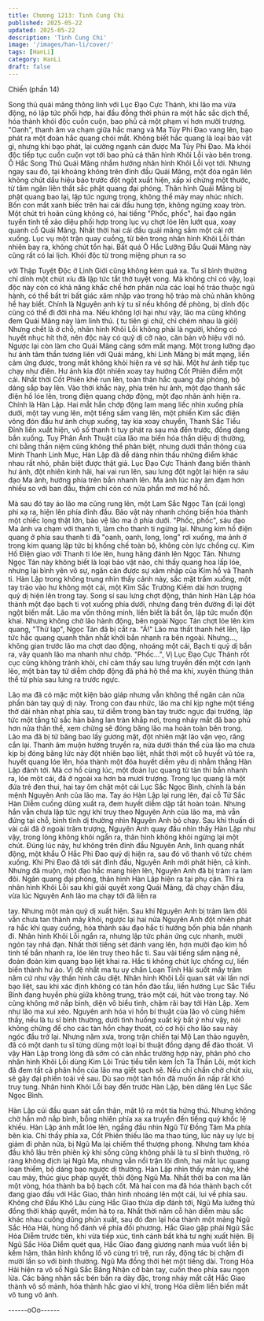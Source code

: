```yaml
---
title: Chương 1213: Tinh Cung Chi
published: 2025-05-22
updated: 2025-05-22
description: 'Tinh Cung Chi'
image: '/images/han-li/cover/'
tags: [HanLi]
category: HanLi
draft: false
---
```


Chiến (phần 14)

Song thủ quái mãng thông linh với Lục Đạo Cực Thánh, khi lão
ma vừa động, nó lập tức phối hợp, hai đầu đồng thời phún ra một
hắc sắc dịch thể, hóa thành khói độc cuồn cuộn, bao phủ cả một
phạm vi hơn mười trượng.
"Oanh", thanh âm va chạm giữa hắc mang và Ma Tủy Phi Đao
vang lên, bạo phát ra một đoàn hắc quang chói mắt. Không biết
hắc quang là loại bảo vật gì, nhưng khi bạo phát, lại cường ngạnh
cản được Ma Tủy Phi Đao. Mà khói độc tiếp tục cuồn cuộn vọt tới
bao phủ cả thân hình Khôi Lỗi vào bên trong.
Ô Hắc Song Thủ Quái Mãng nhắm hướng nhân hình Khôi Lỗi vọt
tới.
Nhưng ngay sau đó, tại khoảng không trên đỉnh đầu Quái Mãng,
một đóa ngân liên không chút dấu hiệu báo trước đột ngột xuất
hiện, xấp xỉ chừng một thước, từ tâm ngân liên thất sắc phật
quang đại phóng.
Thân hình Quái Mãng bị phật quang bao lại, lập tức ngưng trọng,
không thể mảy may nhúc nhích. Bốn con mắt xanh biếc trên hai
cái đầu hung tợn, không ngừng xoay tròn.
Một chút trì hoãn cũng không có, hai tiếng "Phốc, phốc", hai đạo
ngân tuyến tinh tế xảo diệu phối hợp trong lục vụ chợt lóe lên lướt
qua, xoay quanh cổ Quái Mãng. Nhất thời hai cái đầu quái mãng
sầm một cái rớt xuống.
Lục vụ một trận quay cuồng, từ bên trong nhân hình Khôi Lỗi thản
nhiên bay ra, không chút tổn hại. Bất quá Ô Hắc Lưỡng Đầu Quái
Mãng này cũng rất có lai lịch. Khói độc từ trong miệng phun ra so

với Thập Tuyệt Độc ở Linh Giới cũng không kém quá xa. Tu sĩ
bình thường chỉ dính một chút xíu đã lập tức tắt thở tuyệt vong.
Mà không chỉ có vậy, loại độc này còn có khả năng khắc chế hơn
phân nửa các loại hộ trảo thuộc ngũ hành, có thể bất tri bất giác
xâm nhập vào trong hộ trảo mà chủ nhân không hề hay biết.
Chính là Nguyên anh kỳ tu sĩ nếu không đề phòng, bị dính độc
cũng có thể đi đời nhà ma. Nếu không lợi hại như vậy, lão ma
cũng không đem Quái Mãng này làm linh thú. ( tu tiên gì chứ, chỉ
chém nhau là giỏi)
Nhưng chết là ở chỗ, nhân hình Khôi Lỗi không phải là người,
không có huyết nhục hít thở, nên độc này có quỷ dị cỡ nào, căn
bản vô hiệu với nó. Ngược lại còn làm cho Quái Mãng càng sớm
mất mạng.
Một trong lưỡng đạo hư ảnh tâm thần tương liên với Quái mãng,
khi Linh Mãng bị mất mạng, liền cảm ứng được, trong mắt không
khỏi hiện ra vẻ sợ hãi. Một hư ảnh tiếp tục chạy như điên. Hư ảnh
kia đột nhiên xoay tay hướng Cốt Phiên điểm một cái. Nhất thời
Cốt Phiên khẽ run lên, toàn thân hắc quang đại phóng, bộ dáng
sắp bay lên.
Vào thời khắc này, phía trên hư ảnh, một đạo thanh sắc điện hồ
lóe lên, trong điện quang chớp động, một đạo nhân ảnh hiện ra.
Chính là Hàn Lập. Hai mắt hắn chớp động lam mang liếc nhìn
xuống phía dưới, một tay vung lên, một tiếng sấm vang lên, một
phiến Kim sắc điện võng đón đầu hư ảnh chụp xuống, tay kia
xoay chuyển, Thanh Sắc Tiểu Đỉnh liền xuất hiện, vô số thanh ti
tuy phát ra sau mà đến trước, đồng dạng bắn xuống.
Tuy Phân Ảnh Thuật của lão ma biến hóa thần diệu dị thường, chỉ
bằng thần niệm cũng không thể phân biệt, nhưng dưới thần thông
của Minh Thanh Linh Mục, Hàn Lập đã dễ dàng nhìn thấu những
điểm khác nhau rất nhỏ, phân biệt được thật giả.
Lục Đạo Cực Thánh đang biến thành hư ảnh, đột nhiên kinh hãi,
hai vai run lên, sau lưng đột ngột lại hiện ra sáu đạo Ma ảnh,
hướng phía trên bắn nhanh lên. Ma ảnh lúc này ảm đạm hơn
nhiều so với ban đầu, thậm chí còn có nửa phần mơ mơ hồ hồ.

Mà sau đó tay áo lão ma cũng rung lên, một Lam Sắc Ngọc Tán
(cái lọng) phi xạ ra, hiện lên phía đỉnh đầu. Bảo vật này nhanh
chóng biến hóa thành một chiếc lọng thật lớn, bảo vệ lão ma ở
phía dưới.
"Phốc, phốc", sáu đạo Ma ảnh va chạm với thanh ti, làm cho
thanh ti ngừng lại.
Nhưng kim hồ điện quang ở phía sau thanh ti đã "oanh, oanh,
long, long" rơi xuống, ma ảnh ở trong kim quang lập tức bị khống
chế toàn bộ, không còn lực chống cự. Kim Hồ Điện giao với
Thanh ti lóe lên, hung hăng đánh lên Ngọc Tán. Nhưng Ngọc Tán
này không biết là loại bảo vật nào, chỉ thấy quang hoa lấp lóe,
nhưng lại bình yên vô sự, ngăn cản được sự xâm nhập của Kim
hồ và Thanh ti.
Hàn Lập trong không trung nhìn thấy cảnh này, sắc mặt trầm
xuống, một tay trảo vào hư không một cái, một Kim Sắc Trường
Kiếm dài hơn trượng quỷ dị hiện lên trong tay. Song sí sau lưng
chợt động, thân hình Hàn Lập hóa thành một đạo bạch ti vọt
xuống phía dưới, nhưng đang trên đường đi lại đột ngột biến mất.
Lão ma vốn thông minh, liền biết là bất ổn, lập tức muốn độn khai.
Nhưng không chờ lão hành động, bên ngoài Ngọc Tán chợt lóe
lên kim quang, "Thử lạp", Ngọc Tán đã bị cắt ra.
"Á!"
Lão ma thất thanh hét lên, lập tức hắc quang quanh thân nhất
khởi bắn nhanh ra bên ngoài.
Nhưng…, không gian trước lão ma chợt dao động, nhoáng một
cái, Bạch ti quỷ dị bắn ra, vây quanh lão ma nhanh như chớp.
"Phốc…", Vị Lục Đạo Cực Thánh rốt cục cũng không tránh khỏi,
chỉ cảm thấy sau lưng truyền đến một cơn lạnh lẽo, một bàn tay
tử diễm chớp động đã phá hộ thể ma khí, xuyên thủng thân thể từ
phía sau lưng ra trước ngực.

Lão ma đã có mặc một kiện bảo giáp nhưng vẫn không thể ngăn
cản nửa phần bàn tay quỷ dị này. Trong con đau nhức, lão ma chỉ
kịp nghe một tiếng thở dài nhàn nhạt phía sau, tử diễm trong bàn
tay trước ngực đại trướng, lập tức một tầng tử sắc hàn băng lan
tràn khắp nơi, trong nháy mắt đã bao phủ hơn nửa thân thể, xem
chừng sẽ đóng băng lão ma hoàn toàn bên trong.
Lão ma đã bị tử băng bao lấy gương mặt, đột nhiên mặt lão vặn
vẹo, răng cắn lại. Thanh âm muộn hưởng truyền ra, nửa dưới
thân thể của lão ma chưa kịp bị đóng băng lức này đột nhiên bạo
liệt, nhất thời một cỗ huyết vũ tóe ra, huyết quang lóe lên, hóa
thành một đóa huyết diễm yêu dị nhắm thẳng Hàn Lập đánh tới.
Mà cơ hồ cùng lúc, một đoàn lục quang từ tàn thi bắn nhanh ra,
lóe một cái, đã ở ngoài xa hơn ba mươi trượng.
Trong lục quang là một đứa trẻ đen thui, hai tay ôm chặt một cái
Lục Sắc Ngọc Bình, chính là bản mệnh Nguyên Anh của lão ma.
Tay áo Hàn Lập lại rung lên, đại cỗ Tử Sắc Hàn Diễm cuồng dũng
xuất ra, đem huyết diễm dập tắt hoàn toàn. Nhưng hắn vẫn chưa
lập tức ngự khí truy theo Nguyên Anh của lão ma, mà vẫn đứng
tại chỗ, bình tĩnh dị thường nhìn Nguyên Anh bỏ chạy.
Sau khi thuấn di vài cái đã ở ngoài trăm trượng, Nguyên Anh
quay đầu nhìn thấy Hàn Lập như vậy, trong lòng không khỏi ngẩn
ra, thân hình không khỏi ngừng lại một chút. Đúng lúc này, hư
không trên đỉnh đầu Nguyên Anh, linh quang nhất động, một khẩu
Ô Hắc Phi Đao quỷ dị hiện ra, sau đó vô thanh vô tức chém
xuống.
Khi Phi Đao đã tới sát đỉnh đầu, Nguyên Anh mới phát hiện, cả
kinh.
Nhưng đã muộn, một đạo hắc mang hiện lên, Nguyên Anh đã bị
trảm ra làm đôi. Ngân quang đại phóng, thân hình Hàn Lập hiện
ra tại phụ cận.
Thì ra nhân hình Khôi Lỗi sau khi giải quyết xong Quái Mãng, đã
chạy chặn đầu, vừa lúc Nguyên Anh lão ma chạy tới đã liền ra

tay.
Nhưng một màn quỷ dị xuất hiện. Sau khi Nguyên Anh bị trảm
làm đôi vẫn chưa tan thành mây khói, ngược lại hai nửa Nguyên
Anh đột nhiên phát ra hắc khí quay cuồng, hóa thành sáu đạo hắc
ti hướng bốn phía bắn nhanh đi.
Nhân hình Khôi Lỗi ngẩn ra, nhưng lập tức phản ứng cực nhanh,
mười ngón tay nhả đạn. Nhất thời tiếng sét đánh vang lên, hơn
mười đạo kim hồ tinh tế bắn nhanh ra, lóe lên truy theo hắc ti.
Sau vài tiếng sấm nặng nề, đoàn đoàn kim quang bạo liệt khai ra.
Hắc ti không chút lực chống cự, liền biến thành hư ảo.
Vị đệ nhất ma tu uy chấn Loạn Tinh Hải suốt mấy trăm năm cứ
như vậy thần hình câu diệt.
Nhân hình Khôi Lỗi quan sát vài lần nơi bạo liệt, sau khi xác định
không có tàn hồn đào tẩu, liền hướng Lục Sắc Tiểu Bình đang
huyền phù giữa không trung, trảo một cái, hút vào trong tay. Nó
cũng không mở nắp bình, diện vô biểu tình, chậm rãi bay tới Hàn
Lập.
Xem như lão ma xui xẻo.
Nguyên anh hóa vi hồn bí thuật của lão vô cùng hiếm thấy, nếu là
tu sĩ bình thường, dưới tình huống xuất kỳ bất ý như vậy, nói
không chừng để cho các tàn hồn chạy thoát, có cơ hội cho lão
sau này ngóc đầu trở lại.
Nhưng năm xưa, trong trận chiến tại Mộ Lan thảo nguyên, đã có
một danh tu sĩ từng dùng một loại bí thuật đồng dạng để đào
thoát. Vì vậy Hàn Lập trong lòng đã sớm có cân nhắc trường hợp
này, phân phó cho nhân hình Khôi Lỗi dùng Kim Lôi Trúc tiểu tiễn
kèm Ích Tà Thần Lôi, một kích đã đem tất cả phân hồn của lão
ma giết sạch sẽ.
Nếu chỉ chần chờ chút xíu, sẽ gây đại phiền toái về sau. Dù sao
một tàn hồn đã muốn ẩn nấp rất khó truy tung. Nhân hình Khôi Lỗi
bay đến trước Hàn Lập, bèn dâng lên Lục Sắc Ngọc Bình.

Hàn Lập cúi đầu quan sát cẩn thận, mặt lộ ra một tia hứng thú.
Nhưng không chờ hắn mở nắp bình, bỗng nhiên phía xa xa
truyền đến tiếng quỷ khốc lệ khiếu. Hàn Lập ánh mắt lóe lên,
ngẩng đầu nhìn Ngũ Tử Đồng Tâm Ma phía bên kia.
Chỉ thấy phía xa, Cốt Phiên thiếu lão ma thao túng, lúc này uy lực
bị giảm đi phân nửa, bị Ngũ Ma lại chiếm thế thượng phong.
Nhưng tam khỏa đầu khô lâu trên phiên kỳ khi sống cũng không
phải là tu sĩ bình thường, rõ ràng không địch lại Ngũ Ma, nhưng
vẫn nổi trận lôi đình, hai mắt lục quang loạn thiểm, bộ dáng bạo
ngược dị thường.
Hàn Lập nhìn thấy màn này, khẽ cau mày, thúc giục pháp quyết,
thôi động Ngũ Ma.
Nhất thời ba con ma lăn một vòng, hóa thành ba bộ bạch cốt. Mà
hai con ma đã hóa thành bạch cốt đang giao đấu với Hắc Giao,
thân hình nhoáng lên một cái, lui về phía sau. Không chờ Đầu
Khô Lâu cùng Hắc Giao thừa dịp đánh tới, Ngũ Ma lưỡng thủ
đồng thời kháp quyết, mồm há to ra.
Nhất thời năm cỗ hàn diễm màu sắc khác nhau cuồng dũng phún
xuất, sau đó đan lại hóa thành một mảng Ngũ Sắc Hỏa Hải, hùng
hổ đánh về phía đối phương. Hắc Giao gặp phải Ngũ Sắc Hỏa
Diễm trước tiên, khi vừa tiếp xúc, tình cảnh bất khả tư nghị xuất
hiện.
Bị Ngũ Sắc Hỏa Diểm quét qua, Hắc Giao đang giương nanh múa
vuốt liền bị kềm hãm, thân hình khổng lồ vô cùng trì trệ, run rẩy,
động tác bị chậm đi mười lần so với bình thường.
Ngũ Ma đồng thời hét một tiếng dài.
Trong Hỏa Hải hiện ra vô số Ngũ Sắc Băng Nhận cỡ bàn tay,
cuốn theo phía sau ngọn lửa. Các băng nhận sắc bén bắn ra dày
đặc, trong nháy mắt cắt Hắc Giao thành vô số mảnh, hóa thành
hắc giao vi khí, trong Hỏa diễm liền biến mất vô tung vô ảnh.

------oOo------
